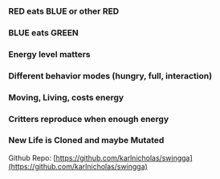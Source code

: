 ### RED eats BLUE or other RED 

### BLUE eats GREEN

### Energy level matters

### Different behavior modes (hungry, full, interaction)

### Moving, Living, costs energy

### Critters reproduce when enough energy

### New Life is Cloned and maybe Mutated

Github Repo: [https://github.com/karlnicholas/swingga](https://github.com/karlnicholas/swingga)